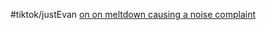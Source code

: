 #tiktok/justEvan  [on  on meltdown causing a noise complaint](https://www.tiktok.com/@evan.just.ev4n/video/6914680737060932869)
